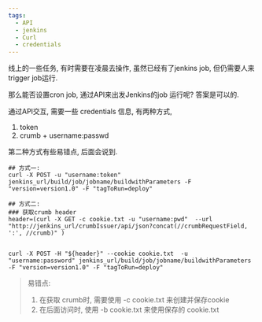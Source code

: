 ```yaml
---
tags:
  - API
  - jenkins
  - Curl
  - credentials
---
```

线上的一些任务, 有时需要在凌晨去操作,  虽然已经有了jenkins job, 但仍需要人来 trigger job运行.

那么能否设置cron job, 通过API来出发Jenkins的job 运行呢?
 答案是可以的.

通过API交互, 需要一些 credentials 信息, 有两种方式, 
1. token
2. crumb + username:passwd 

第二种方式有些易错点, 后面会说到.

```shell
## 方式一:  
curl -X POST -u "username:token"  jenkins_url/build/job/jobname/buildwithParameters -F "version=version1.0" -F "tagToRun=deploy" 

```



```shell
## 方式二:
### 获取crumb header
header=(curl -X GET -c cookie.txt -u "username:pwd"  --url "http://jenkins_url/crumbIssuer/api/json?concat(//crumbRequestField, ':', //crumb)" )


curl -X POST -H "${header}" --cookie cookie.txt  -u "username:password" jenkins_url/build/job/jobname/buildwithParameters -F "version=version1.0" -F "tagToRun=deploy" 

```

> 易错点:
> 1. 在获取 crumb时, 需要使用 -c cookie.txt 来创建并保存cookie
> 2. 在后面访问时, 使用 -b cookie.txt 来使用保存的 cookie.txt




